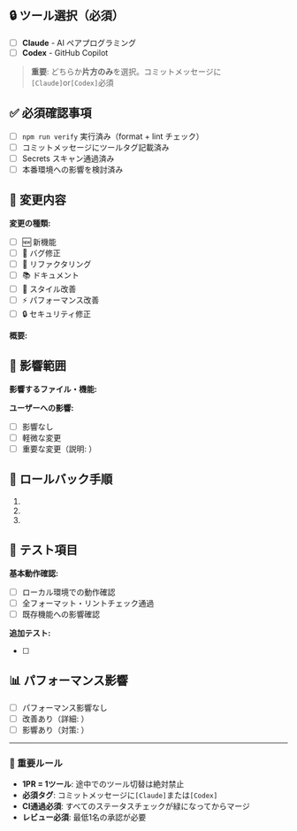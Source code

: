 ## 🔒 ツール選択（必須）

- [ ] **Claude** - AI ペアプログラミング
- [ ] **Codex** - GitHub Copilot

> **重要**: どちらか**片方のみ**を選択。コミットメッセージに`[Claude]`or`[Codex]`必須

## ✅ 必須確認事項

- [ ] `npm run verify` 実行済み（format + lint チェック）
- [ ] コミットメッセージにツールタグ記載済み
- [ ] Secrets スキャン通過済み
- [ ] 本番環境への影響を検討済み

## 📝 変更内容

**変更の種類:**

- [ ] 🆕 新機能
- [ ] 🐛 バグ修正
- [ ] 🔧 リファクタリング
- [ ] 📚 ドキュメント
- [ ] 🎨 スタイル改善
- [ ] ⚡ パフォーマンス改善
- [ ] 🔒 セキュリティ修正

**概要:**

<!-- 変更の概要を記載してください -->

## 🎯 影響範囲

**影響するファイル・機能:**

<!-- この変更が影響する範囲を詳しく記載 -->

**ユーザーへの影響:**

- [ ] 影響なし
- [ ] 軽微な変更
- [ ] 重要な変更（説明: ）

## 🔄 ロールバック手順

<!-- 問題が発生した場合の具体的なロールバック手順 -->

1.
2.
3.

## 🧪 テスト項目

**基本動作確認:**

- [ ] ローカル環境での動作確認
- [ ] 全フォーマット・リントチェック通過
- [ ] 既存機能への影響確認

**追加テスト:**

- [ ] <!-- 必要に応じて追加のテスト項目 -->

## 📊 パフォーマンス影響

- [ ] パフォーマンス影響なし
- [ ] 改善あり（詳細: ）
- [ ] 影響あり（対策: ）

---

### 🚨 重要ルール

- **1PR = 1ツール**: 途中でのツール切替は絶対禁止
- **必須タグ**: コミットメッセージに`[Claude]`または`[Codex]`
- **CI通過必須**: すべてのステータスチェックが緑になってからマージ
- **レビュー必須**: 最低1名の承認が必要
